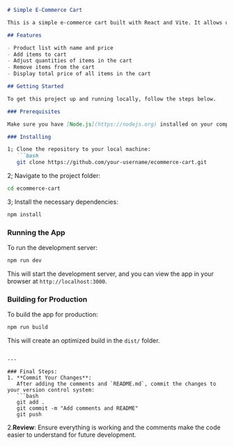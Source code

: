 ```markdown
# Simple E-Commerce Cart

This is a simple e-commerce cart built with React and Vite. It allows users to add products to the cart, adjust item quantities, and remove items from the cart. The app also calculates the total price based on the items in the cart.

## Features

- Product list with name and price
- Add items to cart
- Adjust quantities of items in the cart
- Remove items from the cart
- Display total price of all items in the cart

## Getting Started

To get this project up and running locally, follow the steps below.

### Prerequisites

Make sure you have [Node.js](https://nodejs.org) installed on your computer.

### Installing

1; Clone the repository to your local machine:
   ```bash
   git clone https://github.com/your-username/ecommerce-cart.git
   ```

2; Navigate to the project folder:

   ```bash
   cd ecommerce-cart
   ```

3; Install the necessary dependencies:

   ```bash
   npm install
   ```

### Running the App

To run the development server:

```bash
npm run dev
```

This will start the development server, and you can view the app in your browser at `http://localhost:3000`.

### Building for Production

To build the app for production:

```bash
npm run build
```

This will create an optimized build in the `dist/` folder.

```plainText

---

### Final Steps:
1. **Commit Your Changes**:
   After adding the comments and `README.md`, commit the changes to your version control system:
   ```bash
   git add .
   git commit -m "Add comments and README"
   git push
   ```

2.**Review**: Ensure everything is working and the comments make the code easier to understand for future development.

